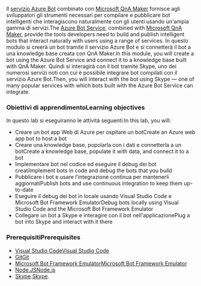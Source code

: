 <span data-ttu-id="e325f-101">Il [servizio Azure Bot](https://azure.microsoft.com/en*us/services/bot*service/) combinato con [Microsoft QnA Maker](https://www.qnamaker.ai/) fornisce agli sviluppatori gli strumenti necessari per compilare e pubblicare bot intelligenti che interagiscono naturalmente con gli utenti usando un'ampia gamma di servizi.</span><span class="sxs-lookup"><span data-stu-id="e325f-101">The [Azure Bot Service](https://azure.microsoft.com/en*us/services/bot*service/), combined with [Microsoft QnA Maker](https://www.qnamaker.ai/), provide the tools developers need to build and publish intelligent bots that interact naturally with users using a range of services.</span></span> <span data-ttu-id="e325f-102">In questo modulo si creerà un bot tramite il servizio Azure Bot e si connetterà il bot a una knowledge base creata con QnA Maker.</span><span class="sxs-lookup"><span data-stu-id="e325f-102">In this module, you will create a bot using the Azure Bot Service and connect it to a knowledge base built with QnA Maker.</span></span> <span data-ttu-id="e325f-103">Quindi si interagirà con il bot tramite Skype, uno dei numerosi servizi noti con cui è possibile integrare bot compilati con il servizio Azure Bot.</span><span class="sxs-lookup"><span data-stu-id="e325f-103">Then, you will interact with the bot using Skype — one of many popular services with which bots built with the Azure Bot Service can integrate.</span></span>

### <a name="learning-objectives"></a><span data-ttu-id="e325f-104">Obiettivi di apprendimento</span><span class="sxs-lookup"><span data-stu-id="e325f-104">Learning objectives</span></span>

<span data-ttu-id="e325f-105">In questo lab si eseguiranno le attività seguenti:</span><span class="sxs-lookup"><span data-stu-id="e325f-105">In this lab, you will:</span></span>

- <span data-ttu-id="e325f-106">Creare un bot app Web di Azure per ospitare un bot</span><span class="sxs-lookup"><span data-stu-id="e325f-106">Create an Azure web app bot to host a bot</span></span>
- <span data-ttu-id="e325f-107">Creare una knowledge base, popolarla con i dati e connetterla a un bot</span><span class="sxs-lookup"><span data-stu-id="e325f-107">Create a knowledge base, populate it with data, and connect it to a bot</span></span>
- <span data-ttu-id="e325f-108">Implementare bot nel codice ed eseguire il debug dei bot creati</span><span class="sxs-lookup"><span data-stu-id="e325f-108">Implement bots in code and debug the bots that you build</span></span>
- <span data-ttu-id="e325f-109">Pubblicare i bot e usare l'integrazione continua per mantenerli aggiornati</span><span class="sxs-lookup"><span data-stu-id="e325f-109">Publish bots and use continuous integration to keep them up-to-date</span></span>
- <span data-ttu-id="e325f-110">Eseguire il debug dei bot in locale usando Visual Studio Code e Microsoft Bot Framework Emulator</span><span class="sxs-lookup"><span data-stu-id="e325f-110">Debug bots locally using Visual Studio Code and the Microsoft Bot Framework Emulator</span></span>
- <span data-ttu-id="e325f-111">Collegare un bot a Skype e interagire con il bot nell'applicazione</span><span class="sxs-lookup"><span data-stu-id="e325f-111">Plug a bot into Skype and interact with it there</span></span>

### <a name="prerequisites"></a><span data-ttu-id="e325f-112">Prerequisiti</span><span class="sxs-lookup"><span data-stu-id="e325f-112">Prerequisites</span></span>
- [<span data-ttu-id="e325f-113">Visual Studio Code</span><span class="sxs-lookup"><span data-stu-id="e325f-113">Visual Studio Code</span></span>](http://code.visualstudio.com)
- [<span data-ttu-id="e325f-114">Git</span><span class="sxs-lookup"><span data-stu-id="e325f-114">Git</span></span>](https://git-scm.com)
- [<span data-ttu-id="e325f-115">Microsoft Bot Framework Emulator</span><span class="sxs-lookup"><span data-stu-id="e325f-115">Microsoft Bot Framework Emulator</span></span>](https://emulator.botframework.com/)
- [<span data-ttu-id="e325f-116">Node.JS</span><span class="sxs-lookup"><span data-stu-id="e325f-116">Node.js</span></span>](https://nodejs.org)
- <span data-ttu-id="e325f-117">[Skype](https://www.skype.com/en/download-skype/skype-for-computer/).</span><span class="sxs-lookup"><span data-stu-id="e325f-117">[Skype](https://www.skype.com/en/download-skype/skype-for-computer/).</span></span>